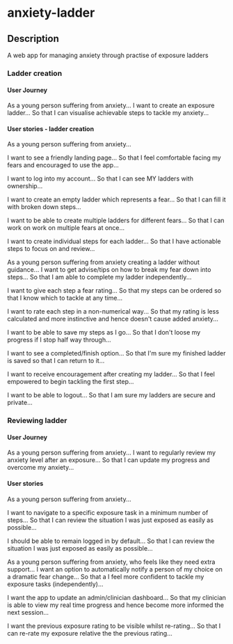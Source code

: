 # anxiety-ladder

## Description

A web app for managing anxiety through practise of exposure ladders

### Ladder creation

#### User Journey

As a young person suffering from anxiety...
I want to create an exposure ladder...
So that I can visualise achievable steps to tackle my anxiety...

#### User stories - ladder creation
As a young person suffering from anxiety...

I want to see a friendly landing page...
So that I feel comfortable facing my fears and encouraged to use the app...

I want to log into my account...
So that I can see MY ladders with ownership...

I want to create an empty ladder which represents a fear...
So that I can fill it with broken down steps...

I want to be able to create multiple ladders for different fears...
So that I can work on work on multiple fears at once...

I want to create individual steps for each ladder...
So that I have actionable steps to focus on and review...

As a young person suffering from anxiety creating a ladder without guidance...
I want to get advise/tips on how to break my fear down into steps...
So that I am able to complete my ladder independently...

I want to give each step a fear rating...
So that my steps can be ordered so that I know which to tackle at any time...

I want to rate each step in a non-numerical way...
So that my rating is less calculated and more instinctive and hence doesn't cause added anxiety...

I want to be able to save my steps as I go...
So that I don't loose my progress if I stop half way through...

I want to see a completed/finish option...
So that I'm sure my finished ladder is saved so that I can return to it...

I want to receive encouragement after creating my ladder...
So that I feel empowered to begin tackling the first step...

I want to be able to logout...
So that I am sure my ladders are secure and private...

### Reviewing ladder

#### User Journey

As a young person suffering from anxiety...
I want to regularly review my anxiety level after an exposure...
So that I can update my progress and overcome my anxiety...

#### User stories

As a young person suffering from anxiety...

I want to navigate to a specific exposure task in a minimum number of steps...
So that I can review the situation I was just exposed as easily as possible...

I should be able to remain logged in by default...
So that I can review the situation I was just exposed as easily as possible...

As a young person suffering from anxiety, who feels like they need extra support...
I want an option to automatically notify a person of my choice on a dramatic fear change...
So that a I feel more confident to tackle my exposure tasks (independently)...

I want the app to update an admin/clinician dashboard...
So that my clinician is able to view my real time progress and hence become more informed the next session...

I want the previous exposure rating to be visible whilst re-rating...
So that I can re-rate my exposure relative the the previous rating...
